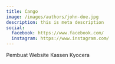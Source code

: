 ```yaml
---
title: Cango
image: /images/authors/john-doe.jpg
description: this is meta description
social:
  facebook: https://www.facebook.com/
  instagram: https://www.instagram.com/
---
```


Pembuat Website Kassen Kyocera
